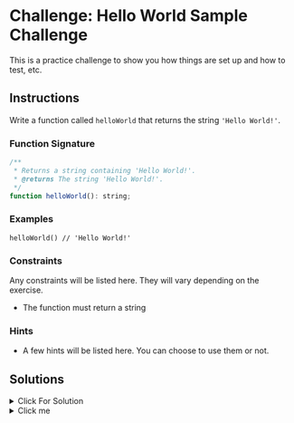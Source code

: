# Challenge: Hello World Sample Challenge

This is a practice challenge to show you how things are set up and how to test, etc.

## Instructions

Write a function called `helloWorld` that returns the string `'Hello World!'`.

### Function Signature

```js
/**
 * Returns a string containing 'Hello World!'.
 * @returns The string 'Hello World!'.
 */
function helloWorld(): string;
```

### Examples

```JS
helloWorld() // 'Hello World!'
```

### Constraints

Any constraints will be listed here. They will vary depending on the exercise.

- The function must return a string

### Hints

- A few hints will be listed here. You can choose to use them or not.

## Solutions

<details>
  <summary>Click For Solution</summary>

  ```js
  export function helloWorld(): string {
    return "Hello World!";
  }
  ```

  ### Explanation

  An explanation of the solution will be here. The length and depth of the explanation will vary depending on the exercise.

</details>

<details>
  <summary>Click me</summary>
  
  ### Heading
  1. Foo
  2. Bar
     * Baz
     * Qux

  ### Some Javascript
  ```js
  function logSomething(something) {
    console.log('Something', something);
  }
  ```
</details>

